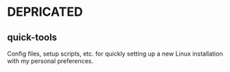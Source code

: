 # DEPRICATED

## quick-tools
Config files, setup scripts, etc. for quickly setting up a new Linux installation with my personal preferences.
